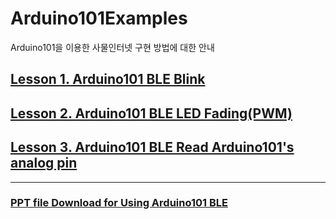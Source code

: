 # Arduino101Examples

Arduino101을 이용한 사물인터넷 구현 방법에 대한 안내  

## [Lesson 1. Arduino101 BLE Blink](https://mtinet.github.io/arduino101Examples/LEDBlink) 
## [Lesson 2. Arduino101 BLE LED Fading(PWM)](https://mtinet.github.io/arduino101Examples/LEDFading)  
## [Lesson 3. Arduino101 BLE Read Arduino101's analog pin](https://mtinet.github.io/arduino101Examples/readAnalogPin)  

---
### [PPT file Download for Using Arduino101 BLE](https://github.com/mtinet/arduino101Examples/blob/master/ppt/Day2_BLE_Explained.pptx)  
